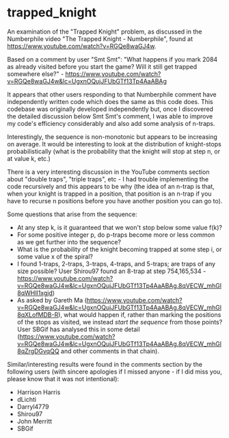 # trapped_knight

An examination of the "Trapped Knight" problem, as discussed in the Numberphile video "The Trapped Knight - Numberphile", found at https://www.youtube.com/watch?v=RGQe8waGJ4w.

Based on a comment by user "Smt Smt": "What happens if you mark 2084 as already visited before you start the game? Will it still get trapped somewhere else?" - https://www.youtube.com/watch?v=RGQe8waGJ4w&lc=UgxnOQujJFUbGTf13Tp4AaABAg

It appears that other users responding to that Numberphile comment have independently written code which does the same as this code does. This codebase was originally developed independently but, once I discovered the detailed discussion below Smt Smt's comment, I was able to improve my code's efficiency considerably and also add some analysis of n-traps.

Interestingly, the sequence is non-monotonic but appears to be increasing on average. It would be interesting to look at the distribution of knight-stops probabilistically (what is the probability that the knight will stop at step n, or at value k, etc.)
 
There is a very interesting discussion in the YouTube comments section about "double traps", "triple traps", etc - I had trouble implementing the code recursively and this appears to be why (the idea of an n-trap is that, when your knight is trapped in a position, that position is an n-trap if you have to recurse n positions before you have another position you can go to).

Some questions that arise from the sequence:
 - At any step k, is it guaranteed that we won't stop below some value f(k)?
 - For some positive integer p, do p-traps become more or less common as we get further into the sequence?
 - What is the probability of the knight becoming trapped at some step i, or some value x of the spiral?
 - I found 1-traps, 2-traps, 3-traps, 4-traps, and 5-traps; are traps of any size possible? User Shirou97 found an 8-trap at step 754,165,534 - https://www.youtube.com/watch?v=RGQe8waGJ4w&lc=UgxnOQujJFUbGTf13Tp4AaABAg.8qVECW_mhGl8qWHlI1xgjd)
 - As asked by Gareth Ma (https://www.youtube.com/watch?v=RGQe8waGJ4w&lc=UgxnOQujJFUbGTf13Tp4AaABAg.8qVECW_mhGl8qXLofMDB-R), what would happen if, rather than marking the positions of the stops as visited, we instead _start the sequence_ from those points? User SBGif has analysed this in some detail (https://www.youtube.com/watch?v=RGQe8waGJ4w&lc=UgxnOQujJFUbGTf13Tp4AaABAg.8qVECW_mhGl8qZrgDGvqQQ and other comments in that chain).

Similar/interesting results were found in the comments section by the following users (with sincere apologies if I missed anyone - if I did miss you, please know that it was not intentional):
 - Harrison Harris
 - dLichti
 - Darryl4779
 - Shirou97
 - John Merritt
 - SBGif
